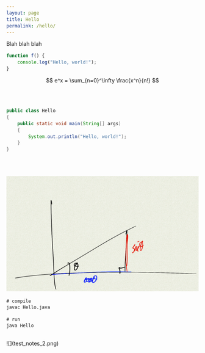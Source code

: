 ```yaml
---
layout: page
title: Hello
permalink: /hello/
---
```


Blah blah blah

```javascript
function f() {
    console.log("Hello, world!");
}
```

$$ e^x = \sum_{n=0}^\infty \frac{x^n}{n!} $$

<br/>
<div class="sketch-container" id="pyramidContainer"></div>  
<br/>

```java
public class Hello
{
    public static void main(String[] args)
    {
        System.out.println("Hello, world!");
    }
}
```

<br/>

<div class="sketch-container" id="unitCircleContainer"></div>  

<br/>

![](test_notes.png)

```console
# compile
javac Hello.java

# run
java Hello
```

<br/>
![](test_notes_2.png)
<br/>


<script src="handlers.js"></script>
<script src="unit_circle.js"></script>
<script src="pyramid.js"></script>

<script>
    let unitCircleSketch = new p5(unitCircleSketchMaker, "unitCircleContainer");
    addMouseKeyDelegate(unitCircleSketch);
    addWindowResizeHandler(unitCircleSketch);

    let pyramidSketch = new p5(pyramidSketchMaker, "pyramidContainer");
    addMouseKeyDelegate(pyramidSketch);
    addWindowResizeHandler(pyramidSketch);
</script>

